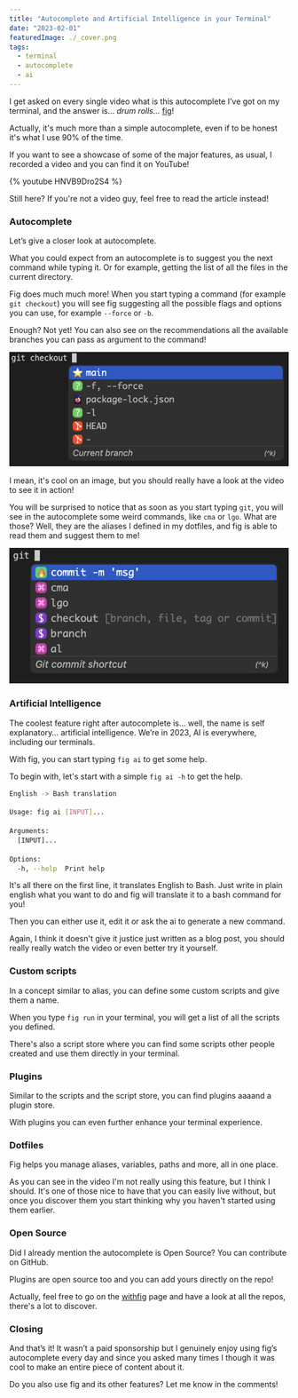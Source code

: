```yaml
---
title: "Autocomplete and Artificial Intelligence in your Terminal"
date: "2023-02-01"
featuredImage: ./_cover.png
tags:
  - terminal
  - autocomplete
  - ai
---
```


I get asked on every single video what is this autocomplete I’ve got on my terminal, and the answer is... _drum rolls..._ [fig](https://fig.io/)!

Actually, it's much more than a simple autocomplete, even if to be honest it's what I use 90% of the time.

If you want to see a showcase of some of the major features, as usual, I recorded a video and you can find it on YouTube!

{% youtube HNVB9Dro2S4 %}

Still here? If you're not a video guy, feel free to read the article instead!

### Autocomplete

Let’s give a closer look at autocomplete.

What you could expect from an autocomplete is to suggest you the next command while typing it. Or for example, getting the list of all the files in the current directory.

Fig does much much more! When you start typing a command (for example `git checkout`) you will see fig suggesting all the possible flags and options you can use, for example `--force` or `-b`.

Enough? Not yet! You can also see on the recommendations all the available branches you can pass as argument to the command!

![fig branch](./fig-branch.png)

I mean, it's cool on an image, but you should really have a look at the video to see it in action!

You will be surprised to notice that as soon as you start typing `git`, you will see in the autocomplete some weird commands, like `cma` or `lgo`. What are those? Well, they are the aliases I defined in my dotfiles, and fig is able to read them and suggest them to me!

![fig alias](./fig-alias.png)

### Artificial Intelligence

The coolest feature right after autocomplete is… well, the name is self explanatory… artificial intelligence. We’re in 2023, AI is everywhere, including our terminals.

With fig, you can start typing `fig ai` to get some help.

To begin with, let's start with a simple `fig ai -h` to get the help.

```bash
English -> Bash translation

Usage: fig ai [INPUT]...

Arguments:
  [INPUT]...

Options:
  -h, --help  Print help
```

It's all there on the first line, it translates English to Bash. Just write in plain english what you want to do and fig will translate it to a bash command for you!

Then you can either use it, edit it or ask the ai to generate a new command.

Again, I think it doesn't give it justice just written as a blog post, you should really really watch the video or even better try it yourself.

### Custom scripts

In a concept similar to alias, you can define some custom scripts and give them a name.

When you type `fig run` in your terminal, you will get a list of all the scripts you defined.

There's also a script store where you can find some scripts other people created and use them directly in your terminal.

### Plugins

Similar to the scripts and the script store, you can find plugins aaaand a plugin store.

With plugins you can even further enhance your terminal experience.

### Dotfiles

Fig helps you manage aliases, variables, paths and more, all in one place.

As you can see in the video I'm not really using this feature, but I think I should. It's one of those nice to have that you can easily live without, but once you discover them you start thinking why you haven't started using them earlier.

### Open Source

Did I already mention the autocomplete is Open Source? You can contribute on GitHub.

Plugins are open source too and you can add yours directly on the repo!

Actually, feel free to go on the [withfig](https://github.com/withfig/) page and have a look at all the repos, there's a lot to discover.

### Closing

And that’s it! It wasn’t a paid sponsorship but I genuinely enjoy using fig’s autocomplete every day and since you asked many times I though it was cool to make an entire piece of content about it.

Do you also use fig and its other features? Let me know in the comments!
